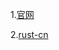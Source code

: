 1.[官网](https://github.com/rust-lang/rust)

2.[rust-cn](https://github.com/rustlang-cn/rustlang-cn)

